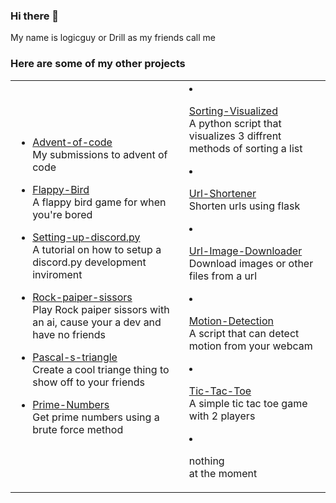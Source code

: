 ### Hi there 👋
My name is logicguy or Drill as my friends call me

### Here are some of my other projects




<table>

  <tr>
    <td>

* [Advent-of-code](https://github.com/logicguy1/Advent-of-code)  
  My submissions to advent of code 
* [Flappy-Bird](https://github.com/logicguy1/Flappy-Bird)  
  A flappy bird game for when you're bored 
* [Setting-up-discord.py](https://github.com/logicguy1/Setting-up-discord.py)  
  A tutorial on how to setup a discord.py development inviroment 
* [Rock-paiper-sissors](https://github.com/logicguy1/Rock-paiper-sissors)  
  Play Rock paiper sissors with an ai, cause your a dev and have no friends 
* [Pascal-s-triangle](https://github.com/logicguy1/Pascal-s-triangle)  
  Create a cool triange thing to show off to your friends 
* [Prime-Numbers](https://github.com/logicguy1/Prime-Numbers)  
  Get prime numbers using a brute force method 

    </td>
    <td>
  
* [Sorting-Visualized](https://github.com/logicguy1/Sorting-Visualized)  
  A python script that visualizes 3 diffrent methods of sorting a list 
* [Url-Shortener](https://github.com/logicguy1/Url-Shortener)  
  Shorten urls using flask 
* [Url-Image-Downloader](https://github.com/logicguy1/Url-Image-Downloader)  
  Download images or other files from a url 
* [Motion-Detection](https://github.com/logicguy1/Motion-Detection)  
  A script that can detect motion from your webcam 
* [Tic-Tac-Toe](https://github.com/logicguy1/Tic-Tac-Toe)  
  A simple tic tac toe game with 2 players
* nothing  
  at the moment

    </td>
  </tr>
</table>


<!--
**logicguy1/logicguy1** is a ✨ _special_ ✨ repository because its `README.md` (this file) appears on your GitHub profile.

Here are some ideas to get you started:

- 🔭 I’m currently working on ...
- 🌱 I’m currently learning ...
- 👯 I’m looking to collaborate on ...
- 🤔 I’m looking for help with ...
- 💬 Ask me about ...
- 📫 How to reach me: ...
- 😄 Pronouns: ...
- ⚡ Fun fact: ...
-->
